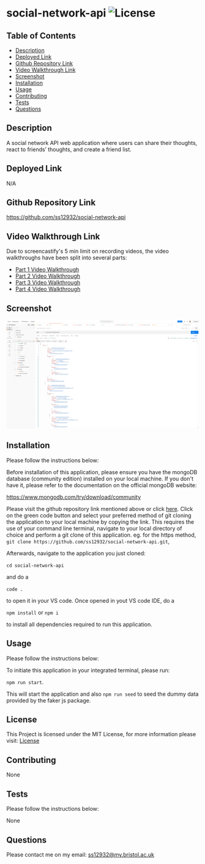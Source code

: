 # social-network-api ![License](https://img.shields.io/static/v1?label=License&message=MIT&color=green)

## Table of Contents

- [Description](#description)
- [Deployed Link](#deployed-link)
- [Github Repository Link](#github-repository-link)
- [Video Walkthrough Link](#video-walkthrough-link)
- [Screenshot](#screenshot)
- [Installation](#installation)
- [Usage](#usage)
- [Contributing](#contributing)
- [Tests](#tests)
- [Questions](#questions)

## Description

A social network API web application where users can share their thoughts, react to friends’ thoughts, and create a friend list.

## Deployed Link

N/A

## Github Repository Link

https://github.com/ss12932/social-network-api

## Video Walkthrough Link

Due to screencastify's 5 min limit on recording videos, the video walkthroughs have been split into several parts:

- [Part 1 Video Walkthrough](https://drive.google.com/file/d/1XDHuJM_5--Nfi5Ul5WXzmixKTdyccGv9/view)
- [Part 2 Video Walkthrough](https://drive.google.com/file/d/1r5WHfn_0S7xW-tx0mFEdS9yt-49UO18o/view)
- [Part 3 Video Walkthrough](https://drive.google.com/file/d/1RUYpLiXnG9BtLLiJB3nF1ij7HBm0_Tvt/view)
- [Part 4 Video Walkthrough](https://drive.google.com/file/d/1gGJL4ZaKL3h8COiy1RdjxZsxdn8Uuz7c/view)

## Screenshot

![screenshot](./public/assets/images/screenshot.png)

## Installation

Please follow the instructions below:

Before installation of this application, please ensure you have the mongoDB database (community edition) installed on your local machine. If you don't have it, please refer to the documentation on the official mongoDB website:

https://www.mongodb.com/try/download/community

Please visit the github repository link mentioned above or click [here](https://github.com/ss12932/social-network-api). Click on the green code button and select your preferred method of git cloning the application to your local machine by copying the link. This requires the use of your command line terminal, navigate to your local directory of choice and perform a git clone of this application. eg. for the https method, `git clone https://github.com/ss12932/social-network-api.git`,

Afterwards, navigate to the application you just cloned:

`cd social-network-api`

and do a

`code .`

to open it in your VS code. Once opened in yout VS code IDE, do a

`npm install` or `npm i`

to install all dependencies required to run this application.

## Usage

Please follow the instructions below:

To initiate this application in your integrated terminal, please run:

`npm run start`.

This will start the application and also `npm run seed` to seed the dummy data provided by the faker js package.

## License

This Project is licensed under the MIT License, for more information please visit: [License](https://choosealicense.com/licenses/mit/)

## Contributing

None

## Tests

Please follow the instructions below:

None

## Questions

Please contact me on my email: ss12932@my.bristol.ac.uk
